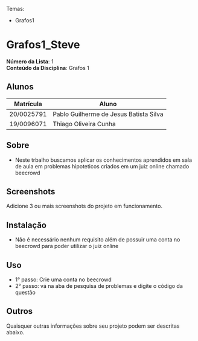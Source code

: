 

Temas:
 - Grafos1

# Grafos1_Steve

**Número da Lista**: 1 <br>
**Conteúdo da Disciplina**: Grafos 1 <br>

## Alunos
|Matrícula | Aluno |
| -- | -- |
| 20/0025791  |  Pablo Guilherme de Jesus Batista Silva |
| 19/0096071  |  Thiago Oliveira Cunha |

## Sobre 
- Neste trbalho buscamos aplicar os conhecimentos aprendidos em sala de aula em problemas hipoteticos criados em um juiz online chamado beecrowd

## Screenshots
Adicione 3 ou mais screenshots do projeto em funcionamento.

## Instalação 

- Não é necessário nenhum requisito além de possuir uma conta no beecrowd para poder utilizar o juiz online

## Uso 

- 1° passo: Crie uma conta no beecrowd 
- 2° passo: vá na aba de pesquisa de problemas e digite o código da questão

## Outros 
Quaisquer outras informações sobre seu projeto podem ser descritas abaixo.




